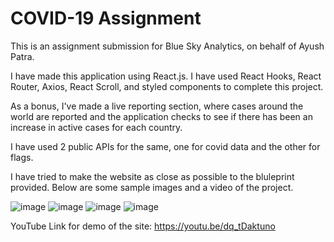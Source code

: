# COVID-19 Assignment
This is an assignment submission for Blue Sky Analytics, on behalf of Ayush Patra.

I have made this application using React.js. I have used React Hooks, React Router, Axios, React Scroll, and styled components to complete this project.

As a bonus, I've made a live reporting section, where cases around the world are reported and the application checks to see if there has been an increase in active cases for each country.

I have used 2 public APIs for the same, one for covid data and the other for flags.

I have tried to make the website as close as possible to the bluleprint provided. Below are some sample images and a video of the project.

![image](https://user-images.githubusercontent.com/62289380/127522480-80a3f6df-62ec-4214-b184-bb0c3c830d1c.png)
![image](https://user-images.githubusercontent.com/62289380/127522549-9d190f3b-d6db-41c2-8a6f-3f96b1e30ff6.png)
![image](https://user-images.githubusercontent.com/62289380/127522590-cc5a40ec-0e3b-4f73-b59a-77ea4979c884.png)
![image](https://user-images.githubusercontent.com/62289380/127522703-e379d837-0c07-4580-813c-363bc208b5c9.png)

YouTube Link for demo of the site: https://youtu.be/dq_tDaktuno
